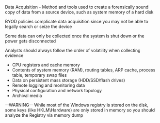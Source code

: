 Data Acquisition - Method and tools used to create a forensically sound copy of data from a source device, such as system memory of a hard disk

BYOD policies complicate data acquisition since you may not be able to legally search or seize the device

Some data can only be collected once the system is shut down or the power gets disconnected

Analysts should always follow the order of volatility when collecting evidence

- CPU registers and cache memory
- Contents of system memory (RAM), routing tables, ARP cache, process table, temporary swap files
- Data on persistent mass storage (HDD/SSD/flash drives)
- Remote logging and monitoring data
- Physical configuration and network topology
- Archival media

--WARNING--
While most of the Windows registry is stored on the disk, some keys (like HKLM\Hardware) are only stored in memory so you should analyze the Registry via memory dump

